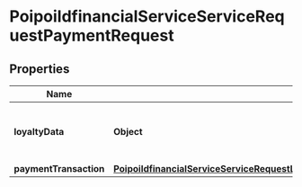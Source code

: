 # PoipoiIdfinancialServiceServiceRequestPaymentRequest

## Properties
Name | Type | Description | Notes
------------ | ------------- | ------------- | -------------
**loyaltyData** | **Object** | Data linked to card loyalty during payment. |  [optional]
**paymentTransaction** | [**PoipoiIdfinancialServiceServiceRequestLoyaltyRequestTransactionOriginalPOITransaction**](PoipoiIdfinancialServiceServiceRequestLoyaltyRequestTransactionOriginalPOITransaction.md) |  |  [optional]
